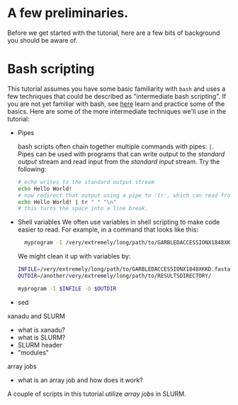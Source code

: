 # A few preliminaries. #

Before we get started with the tutorial, here are a few bits of background you should be aware of. 

# Bash scripting

This tutorial assumes you have some basic familiarity with `bash` and uses a few techniques that could be described as "intermediate bash scripting". If you are not yet familiar with bash, see [here]() learn and practice some of the basics. Here are some of the more intermediate techniques we'll use in the tutorial:

- Pipes

  bash scripts often chain together multiple commands with pipes: `|`. Pipes can be used with programs that can write output to the _standard output_ stream and read input from the _standard input_ stream. Try the following:

  ```bash
  # echo writes to the standard output stream
  echo Hello World!
  # now redirect that output using a pipe to 'tr', which can read from the standard input and edit text
  echo Hello World! | tr " " "\n"
  # this turns the space into a line break. 
  ```
- Shell variables
  We often use variables in shell scripting to make code easier to read. For example, in a command that looks like this:
  ```bash
	myprogram -I /very/extremely/long/path/to/GARBLEDACCESSIONX1848XKKD.fasta -O /another/very/extremely/long/path/to/RESULTSDIRECTORY/
  ```

  We might clean it up with variables by:

  ```bash
  INFILE=/very/extremely/long/path/to/GARBLEDACCESSIONX1848XKKD.fasta
  OUTDIR=/another/very/extremely/long/path/to/RESULTSDIRECTORY/

  myprogram -I $INFILE -O $OUTDIR
  ```


- sed

xanadu and SLURM
- what is xanadu?
- what is SLURM?
- SLURM header
- "modules"

array jobs
- what is an array job and how does it work?

A couple of scripts in this tutorial utilize _array jobs_ in SLURM. 